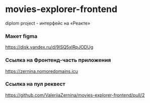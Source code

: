 # movies-explorer-frontend

diplom project - интерфейс на «Реакте»

### Макет figma

https://disk.yandex.ru/d/9lSQ5xIRpJODUg

### Ссылка на Фронтенд-часть приложения

 https://zernina.nomoredomains.icu

### Ссылка на пул реквест

https://github.com/ValeriiaZernina/movies-explorer-frontend/pull/2


